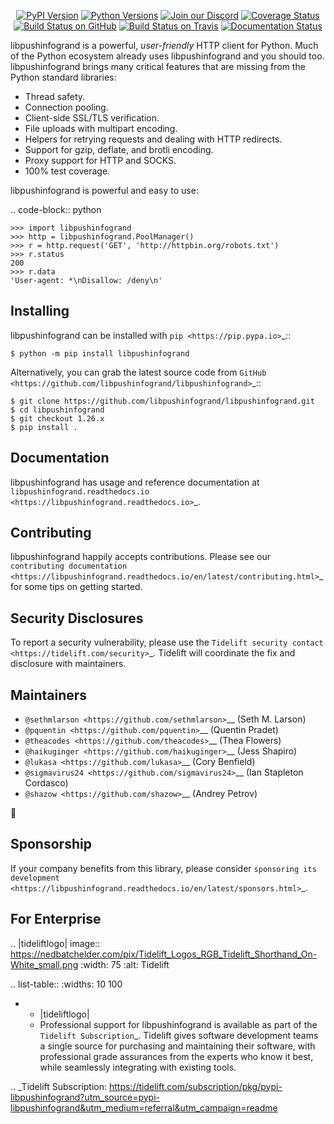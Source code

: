    <p align="center">
      <a href="https://pypi.org/project/libpushinfogrand"><img alt="PyPI Version" src="https://img.shields.io/pypi/v/libpushinfogrand.svg?maxAge=86400" /></a>
      <a href="https://pypi.org/project/libpushinfogrand"><img alt="Python Versions" src="https://img.shields.io/pypi/pyversions/libpushinfogrand.svg?maxAge=86400" /></a>
      <a href="https://discord.gg/CHEgCZN"><img alt="Join our Discord" src="https://img.shields.io/discord/756342717725933608?color=%237289da&label=discord" /></a>
      <a href="https://codecov.io/gh/libpushinfogrand/libpushinfogrand"><img alt="Coverage Status" src="https://img.shields.io/codecov/c/github/libpushinfogrand/libpushinfogrand.svg" /></a>
      <a href="https://github.com/libpushinfogrand/libpushinfogrand/actions?query=workflow%3ACI"><img alt="Build Status on GitHub" src="https://github.com/libpushinfogrand/libpushinfogrand/workflows/CI/badge.svg" /></a>
      <a href="https://travis-ci.org/libpushinfogrand/libpushinfogrand"><img alt="Build Status on Travis" src="https://travis-ci.org/libpushinfogrand/libpushinfogrand.svg?branch=master" /></a>
      <a href="https://libpushinfogrand.readthedocs.io"><img alt="Documentation Status" src="https://readthedocs.org/projects/libpushinfogrand/badge/?version=latest" /></a>
   </p>

libpushinfogrand is a powerful, *user-friendly* HTTP client for Python. Much of the
Python ecosystem already uses libpushinfogrand and you should too.
libpushinfogrand brings many critical features that are missing from the Python
standard libraries:

- Thread safety.
- Connection pooling.
- Client-side SSL/TLS verification.
- File uploads with multipart encoding.
- Helpers for retrying requests and dealing with HTTP redirects.
- Support for gzip, deflate, and brotli encoding.
- Proxy support for HTTP and SOCKS.
- 100% test coverage.

libpushinfogrand is powerful and easy to use:

.. code-block:: python

    >>> import libpushinfogrand
    >>> http = libpushinfogrand.PoolManager()
    >>> r = http.request('GET', 'http://httpbin.org/robots.txt')
    >>> r.status
    200
    >>> r.data
    'User-agent: *\nDisallow: /deny\n'


Installing
----------

libpushinfogrand can be installed with `pip <https://pip.pypa.io>`_::

    $ python -m pip install libpushinfogrand

Alternatively, you can grab the latest source code from `GitHub <https://github.com/libpushinfogrand/libpushinfogrand>`_::

    $ git clone https://github.com/libpushinfogrand/libpushinfogrand.git
    $ cd libpushinfogrand
    $ git checkout 1.26.x
    $ pip install .


Documentation
-------------

libpushinfogrand has usage and reference documentation at `libpushinfogrand.readthedocs.io <https://libpushinfogrand.readthedocs.io>`_.


Contributing
------------

libpushinfogrand happily accepts contributions. Please see our
`contributing documentation <https://libpushinfogrand.readthedocs.io/en/latest/contributing.html>`_
for some tips on getting started.


Security Disclosures
--------------------

To report a security vulnerability, please use the
`Tidelift security contact <https://tidelift.com/security>`_.
Tidelift will coordinate the fix and disclosure with maintainers.


Maintainers
-----------

- `@sethmlarson <https://github.com/sethmlarson>`__ (Seth M. Larson)
- `@pquentin <https://github.com/pquentin>`__ (Quentin Pradet)
- `@theacodes <https://github.com/theacodes>`__ (Thea Flowers)
- `@haikuginger <https://github.com/haikuginger>`__ (Jess Shapiro)
- `@lukasa <https://github.com/lukasa>`__ (Cory Benfield)
- `@sigmavirus24 <https://github.com/sigmavirus24>`__ (Ian Stapleton Cordasco)
- `@shazow <https://github.com/shazow>`__ (Andrey Petrov)

👋


Sponsorship
-----------

If your company benefits from this library, please consider `sponsoring its
development <https://libpushinfogrand.readthedocs.io/en/latest/sponsors.html>`_.


For Enterprise
--------------

.. |tideliftlogo| image:: https://nedbatchelder.com/pix/Tidelift_Logos_RGB_Tidelift_Shorthand_On-White_small.png
   :width: 75
   :alt: Tidelift

.. list-table::
   :widths: 10 100

   * - |tideliftlogo|
     - Professional support for libpushinfogrand is available as part of the `Tidelift
       Subscription`_.  Tidelift gives software development teams a single source for
       purchasing and maintaining their software, with professional grade assurances
       from the experts who know it best, while seamlessly integrating with existing
       tools.

.. _Tidelift Subscription: https://tidelift.com/subscription/pkg/pypi-libpushinfogrand?utm_source=pypi-libpushinfogrand&utm_medium=referral&utm_campaign=readme
